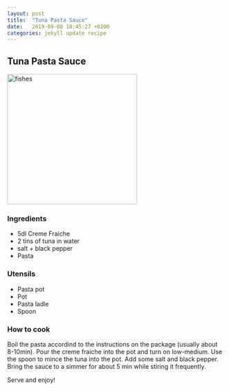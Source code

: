 ```yaml
---
layout: post
title:  "Tuna Pasta Sauce"
date:   2019-09-08 18:45:27 +0200
categories: jekyll update recipe
---
```


## Tuna Pasta Sauce

<img src="https://images.unsplash.com/photo-1544551763-77ef2d0cfc6c?ixlib=rb-1.2.1&ixid=eyJhcHBfaWQiOjEyMDd9&auto=format&fit=crop&w=1050&q=80" width="300" alt="fishes"/>

### Ingredients
* 5dl Creme Fraiche
* 2 tins of tuna in water
* salt + black pepper
* Pasta

### Utensils
* Pasta pot
* Pot
* Pasta ladle
* Spoon

### How to cook

Boil the pasta accordind to the instructions on the package (usually about 8-10min). 
Pour the creme fraiche into the pot and turn on low-medium. Use the spoon to mince the
tuna into the pot. Add some salt and black pepper. Bring the sauce to a simmer for about 5 min while stiring 
it frequently.

Serve and enjoy!

